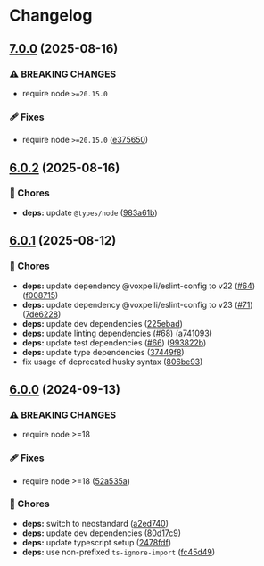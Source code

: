 # Changelog

## [7.0.0](https://github.com/voxpelli/semver-set/compare/v6.0.2...v7.0.0) (2025-08-16)


### ⚠ BREAKING CHANGES

* require node `>=20.15.0`

### 🩹 Fixes

* require node `>=20.15.0` ([e375650](https://github.com/voxpelli/semver-set/commit/e37565007159877fc4f51bcdb9de047ed9f288da))

## [6.0.2](https://github.com/voxpelli/semver-set/compare/v6.0.1...v6.0.2) (2025-08-16)


### 🧹 Chores

* **deps:** update `@types/node` ([983a61b](https://github.com/voxpelli/semver-set/commit/983a61bc3c0831f87e00f584e41c4dfa1a120733))

## [6.0.1](https://github.com/voxpelli/semver-set/compare/v6.0.0...v6.0.1) (2025-08-12)


### 🧹 Chores

* **deps:** update dependency @voxpelli/eslint-config to v22 ([#64](https://github.com/voxpelli/semver-set/issues/64)) ([f008715](https://github.com/voxpelli/semver-set/commit/f0087155d1d05e633d76d42f256797bf7ca92168))
* **deps:** update dependency @voxpelli/eslint-config to v23 ([#71](https://github.com/voxpelli/semver-set/issues/71)) ([7de6228](https://github.com/voxpelli/semver-set/commit/7de62281e2952d77ba009cc589daa12839c8d1ad))
* **deps:** update dev dependencies ([225ebad](https://github.com/voxpelli/semver-set/commit/225ebad7e2214c0c36832227917e6fcfed72e5f4))
* **deps:** update linting dependencies ([#68](https://github.com/voxpelli/semver-set/issues/68)) ([a741093](https://github.com/voxpelli/semver-set/commit/a741093c828cb062504476c0fc1f55108d0151d2))
* **deps:** update test dependencies ([#66](https://github.com/voxpelli/semver-set/issues/66)) ([993822b](https://github.com/voxpelli/semver-set/commit/993822b6aa84b7493f52b6cab72344d59ab12033))
* **deps:** update type dependencies ([37449f8](https://github.com/voxpelli/semver-set/commit/37449f804ac7aae0ff4c476e2ff82657a8ee34da))
* fix usage of deprecated husky syntax ([806be93](https://github.com/voxpelli/semver-set/commit/806be933ad36c5390657390f2c5e7798f0fe4d68))

## [6.0.0](https://github.com/voxpelli/semver-set/compare/v5.0.2...v6.0.0) (2024-09-13)


### ⚠ BREAKING CHANGES

* require node >=18

### 🩹 Fixes

* require node &gt;=18 ([52a535a](https://github.com/voxpelli/semver-set/commit/52a535aab772d6f6d4ad7fc421722b04554cc0d6))


### 🧹 Chores

* **deps:** switch to neostandard ([a2ed740](https://github.com/voxpelli/semver-set/commit/a2ed740567db742de36ae3d6e1c9fe5e9226771f))
* **deps:** update dev dependencies ([80d17c9](https://github.com/voxpelli/semver-set/commit/80d17c914b37725508350e3e84cc6a8216e7fc00))
* **deps:** update typescript setup ([2478fdf](https://github.com/voxpelli/semver-set/commit/2478fdfbe1608bdf5ebbc628aac1a51d392b7fcc))
* **deps:** use non-prefixed `ts-ignore-import` ([fc45d49](https://github.com/voxpelli/semver-set/commit/fc45d49286dee7807184677424fb73f08ef19ee0))
